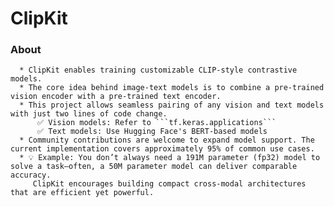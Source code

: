 # ClipKit
### About
      * ClipKit enables training customizable CLIP-style contrastive models.
      * The core idea behind image-text models is to combine a pre-trained vision encoder with a pre-trained text encoder.
      * This project allows seamless pairing of any vision and text models with just two lines of code change.
          ✅ Vision models: Refer to ```tf.keras.applications```
          ✅ Text models: Use Hugging Face's BERT-based models
      * Community contributions are welcome to expand model support. The current implementation covers approximately 95% of common use cases.
      * 💡 Example: You don’t always need a 191M parameter (fp32) model to solve a task—often, a 50M parameter model can deliver comparable accuracy.
         ClipKit encourages building compact cross-modal architectures that are efficient yet powerful.
